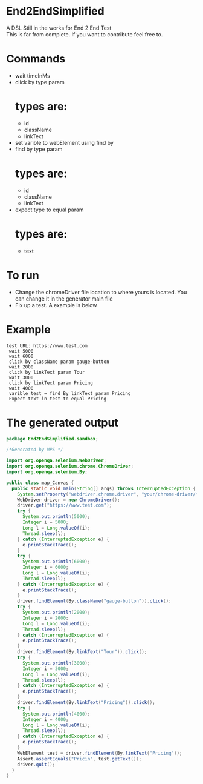 # End2EndSimplified
A DSL Still in the works for End 2 End Test
</br>
This is far from complete. If you want to contribute feel free to.

# Commands
* wait timeInMs
* click by type param
  # types are:
  * id
  * className
  * linkText
* set varible to webElement using find by
* find by type param
  # types are:
  * id
  * className
  * linkText
* expect type to equal param
  # types are:
  * text

 # To run
  * Change the chromeDriver file location to where yours is located. You can change it in the generator main file
  * Fix up a test. A example is below
 # Example
 ```
test URL: https://www.test.com 
  wait 5000                                    
  wait 6000                                    
  click by className param gauge-button        
  wait 2000                                    
  click by linkText param Tour                 
  wait 3000                                    
  click by linkText param Pricing              
  wait 4000                                    
  varible test = find By linkText param Pricing
  Expect text in test to equal Pricing         
```
# The generated output
```Java
package End2EndSimplified.sandbox;

/*Generated by MPS */

import org.openqa.selenium.WebDriver;
import org.openqa.selenium.chrome.ChromeDriver;
import org.openqa.selenium.By;

public class map_Canvas {
  public static void main(String[] args) throws InterruptedException {
    System.setProperty("webdriver.chrome.driver", "your/chrome-driver/file");
    WebDriver driver = new ChromeDriver();
    driver.get("https://www.test.com");
    try {
      System.out.println(5000);
      Integer i = 5000;
      Long l = Long.valueOf(i);
      Thread.sleep(l);
    } catch (InterruptedException e) {
      e.printStackTrace();
    }
    try {
      System.out.println(6000);
      Integer i = 6000;
      Long l = Long.valueOf(i);
      Thread.sleep(l);
    } catch (InterruptedException e) {
      e.printStackTrace();
    }
    driver.findElement(By.className("gauge-button")).click();
    try {
      System.out.println(2000);
      Integer i = 2000;
      Long l = Long.valueOf(i);
      Thread.sleep(l);
    } catch (InterruptedException e) {
      e.printStackTrace();
    }
    driver.findElement(By.linkText("Tour")).click();
    try {
      System.out.println(3000);
      Integer i = 3000;
      Long l = Long.valueOf(i);
      Thread.sleep(l);
    } catch (InterruptedException e) {
      e.printStackTrace();
    }
    driver.findElement(By.linkText("Pricing")).click();
    try {
      System.out.println(4000);
      Integer i = 4000;
      Long l = Long.valueOf(i);
      Thread.sleep(l);
    } catch (InterruptedException e) {
      e.printStackTrace();
    }
    WebElement test = driver.findElement(By.linkText("Pricing"));
    Assert.assertEquals("Pricin", test.getText());
    driver.quit();
  }
}
```
